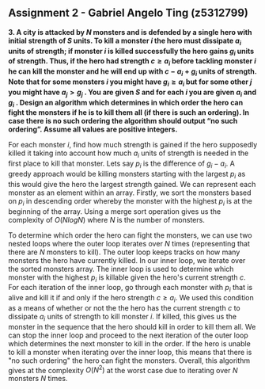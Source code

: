 ## Assignment 2 - Gabriel Angelo Ting (z5312799)

**3. A city is attacked by $N$ monsters and is defended by a single hero with initial strength of $S$ units. To kill a monster $i$ the hero must dissipate $a_i$ units of strength; if monster $i$ is killed successfully the hero gains $g_i$ units of strength. Thus, if the hero had strength $c \ge a_i$ before tackling monster $i$ he can kill the monster and he will end up with $c − a_i + g_i$ units of strength. Note that for some monsters $i$ you might have $g_i \ge a_i$ but for some other $j$ you might have $a_j > g_j$ . You are given $S$ and for each $i$ you are given $a_i$ and $g_i$ . Design an algorithm which determines in which order the hero can fight the monsters if he is to kill them all (if there is such an ordering). In case there is no such ordering the algorithm should output “no such ordering”. Assume all values are positive integers.**

For each monster $i$, find how much strength is gained if the hero supposedly killed it taking into account how much $a_i$ units of strength is needed in the first place to kill that monster. Lets say $p_i$ is the difference of $g_i - a_i$. A greedy approach would be killing monsters starting with the largest $p_i$ as this would give the hero the largest strength gained. We can represent each monster as an element within an array. Firstly, we sort the monsters based on $p_i$ in descending order whereby the monster with the highest $p_i$ is at the beginning of the array. Using a merge sort operation gives us the complexity of $O(NlogN)$ where $N$ is the number of monsters. 

To determine which order the hero can fight the monsters, we can use two nested loops where the outer loop iterates over $N$ times (representing that there are $N$ monsters to kill). The outer loop keeps tracks on how many monsters the hero have currently killed. In our inner loop, we iterate over the sorted monsters array. The inner loop is used to determine which monster with the highest $p_i$ is killable given the hero's current strength $c$. For each iteration of the inner loop, go through each monster with $p_i$ that is alive and kill it if and only if the hero strength $c \ge a_i$. We used this condition as a means of whether or not the the hero has the current strength $c$ to dissipate $a_i$ units of strength to kill monster $i$. If killed, this gives us the monster in the sequence that the hero should kill in order to kill them all. We can stop the inner loop and proceed to the next iteration of the outer loop which determines the next monster to kill in the order. If the hero is unable to kill a monster when iterating over the inner loop, this means that there is "no such ordering" the hero can fight the monsters. Overall, this algorithm gives at the complexity $O(N^2)$ at the worst case due to iterating over $N$ monsters $N$ times.